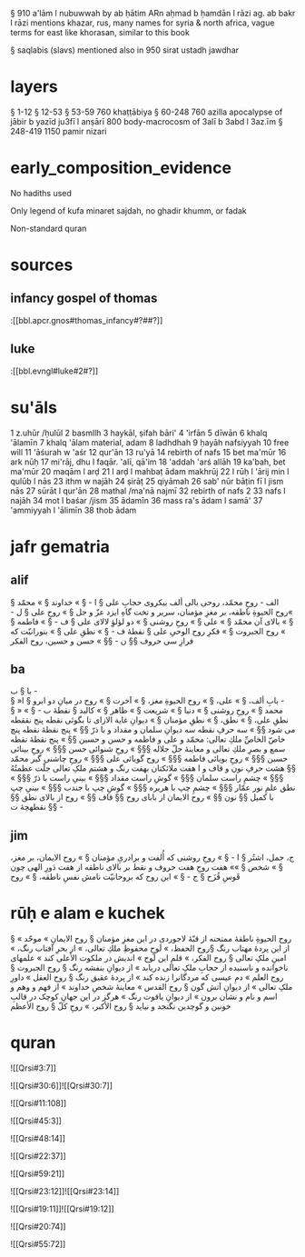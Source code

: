 
§ 910 a'lām l nubuwwah by ab ḥātim ARn aḥmad b ḥamdān l rāzi ag. ab bakr l rāzi mentions khazar, rus, many names for syria & north africa, vague terms for east like khorasan, similar to this book

§ saqlabis (slavs) mentioned also in 950 sirat ustadh jawdhar


# layers

§ 1-12
§ 12-53
§ 53-59
760 khaṭṭābiya
§ 60-248 
760 azilla apocalypse of jābir b yazīd ju3fī l anṣārī
800 body-macrocosm of 3alī b 3abd l 3az.īm
§ 248-419
1150 pamir nizari
# early_composition_evidence

No hadiths used

Only legend of kufa minaret sajdah, no ghadir khumm, or fadak

Non-standard quran

# sources

## infancy gospel of thomas


:[[bbl.apcr.gnos#thomas_infancy#?##?]]
## luke


:[[bbl.evngl#luke#2#?]]

# su'āls

1 z.uhūr /ḥulūl
2 basmllh
3 haykāl, ṣifah bāri'
4 'irfān
5 dīwān
6 khalq 'ālamīn
7 khalq 'ālam material, adam
8 ladhdhah
9 ḥayāh nafsiyyah
10 free will
11 'āśurah w 'aśr
12 qur'ān
13 ru'yā
14 rebirth of nafs
15 bet ma'mūr
16 ark nūḥ
17 mi'rāj, dhu l faqār. 'alī, qā'im
18 'addah 'arś allāh
19 ka'bah, bet ma'mūr
20 maqām l arḍ
21 l arḍ l mahbaṭ ādam makhrūj
22 l rūḥ l 'ārij min l qulūb l nās
23 ithm w najāh
24 ṣirāṭ
25 qiyāmah
26 sab' nūr bāṭin fī l jism nās
27 sūrāt l qur'ān
28 mathal /ma'nā najmī
32 rebirth of nafs 2
33 nafs l najāh
34 mot l baśar /jism
35 ādamīn
36 mass ra's ādam l samā'
37 'ammiyyah l 'ālimīn
38 thob ādam

# jafr gematria

## alif

الف - روحِ محمّد،‌ روحی بالی ألف بیکروی حجابِ علی
§ ا -
§ » خداوند
§ » محمّد
§ »روح الحیوةِ ناطقه، بر مغزِ مؤمنان، سریر و تخت گاهِ ایزد عزّ و جل
§ » روحِ علی
§ ل - 
§ » بالای آن محمّد
§ » علی
§ » روحِ روشنی
§ » دو لؤلؤِ لالای علی
§ ف - 
§ » فاطمه
§ » روح الجبروت
§ » فکرِ روح الوحیِ علی
§ نقطهٔ ف - 
§ » نطقِ علی
§ » بنورانیّت که فرازِ سی حروف
§§ ن - 
§§ » حسن و حسین، روح الفکر

## ba

با
§ ب -  
§ »بابِ ألف، 
§ » علی، 
§ » روح الحیوةِ مغز، 
§ » آخرت
§ » روح در میانِ دو ابرو
§ ا -  
§ » محمد
§ » روحِ روشنی
§ » دنیا
§ » شریعت
§ » ظاهر
§ » کالبد
§ نقطهٔ ب - 
§ » نطقِ علی، 
§ » نطق، 
§ » نطقِ مؤمنان
§ » دیوانِ غاية الازای تا بگوئی نقطه پنج نققطه می شود
§§ » سه حرفِ نقطه سه دیوانِ سلمان و مقداد و با ذرّ
§§ » پنج نقطهٔ نقطه  پنچ خاصّ الخاصِّ ملكِ تعالی: محمّد و علی و فاطمه و حسن و حسین
§§ » پنج نقطهٔ نقطه سمع و بصرِ ملكِ تعالی و معاینۀ جلّ جلاله
§§§ » روحِ شنوائی حسن
§§§ » روحِ بینائی حسین
§§§ » روحِ بویائی فاطمه
§§§ » روح گویائی علی
§§§ » روحِ چاشنی گیر محمّد
§§ هشت حرفِ نون و قاف و ا هفت ملائکتان بهفت رنگ و هشتم ملکِ تعالی جلّت عظمتُهُ
§§§ » چشمِ راست سلمان
§§§ »  گوشِ راست مقداد
§§§ » بینیِ راست با ذرّ
§§§ » نطق علمِ نور عمّار
§§§ » چشمِ چپ با هریره
§§§ » گوشِ چپ با جندب
§§§ » بینیِ چپ با کمیل
§§ نون
§§ » روح الایمان از بابای روح
§§ قاف
§§ » روح از بالای نطق
§§ نقطهچهٔ ت
§§ - 

## jim

ج، جمل، اشتُر
§ ا - 
§ » روحِ روشنی که أُلفت و برادریِ مؤمنان
§ » روح الایمان، بر مغز، 
§ » شخص
§ »» هفت روحِ هفت حروف و نقط بر بالای ناطقه از هفت دَورِ الهی چون قَوسِ قُزَح
§ ج -
§ » این روح که بروحانيّت نامش نفسِ ناطقه، 
§ » روح

# rūḥ e alam e kuchek

§ روح الحیوةِ ناطقهٔ ممتحنه از قبّهٔ لاجوردی در این مغزِ مؤمنان
§ روح الایمانِ 
» موحّد 
» از این پردهٔ مهتاب رنگ
§روح الحفظ، 
» لَوحِ محفوظِ ملكِ تعالی، 
» از بحرِ آفتاب رنگ، 
» امینِ ملکِ تعالی
§ روح الفکر، 
» قلمِ این لَوح
» اندیش در ملکوت الأعلی کند
» علمهای ناخوانده و ناسنیده از حجابِ ملکِ تعالی دریابد
» از دیوانِ بنفشه رنگ
§ روح الجبروت
§ روح العلم
» دمِ عیسی که مردگانرا زنده کند
» از پردهٔ عقیق رنگ
§ روح العقل
» داورِ ملکِ تعالی
» از دیوانِ آتش گون
§ روح القدس
» معاینهٔ شخصِ خداوند
» از فهم و وهم و اسم و نام و نشان برون
» از دیوانِ یاقوت رنگ
» هرگز در این جهانِ کوچک در قالبِ خونین و گوچدین نگنجد و نیاید
§ روح الأکبر، 
» روحِ کلّ
§ روح الأعظم

# quran

![[Qrsi#3:7]]

![[Qrsi#30:6]]![[Qrsi#30:7]]

![[Qrsi#11:108]]

![[Qrsi#45:3]]

![[Qrsi#48:14]]

![[Qrsi#22:37]]

![[Qrsi#59:21]]

![[Qrsi#23:12]]![[Qrsi#23:14]]

![[Qrsi#19:11]]![[Qrsi#19:12]]

![[Qrsi#20:74]]

![[Qrsi#55:72]]